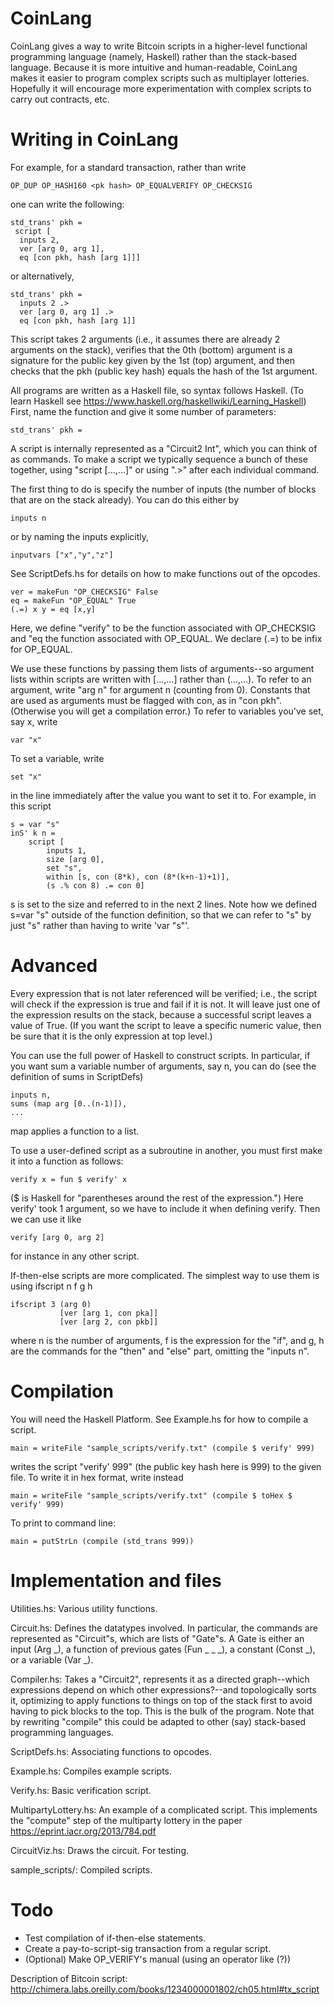 # CoinLang #

CoinLang gives a way to write Bitcoin scripts in a higher-level functional programming language (namely, Haskell) rather than the stack-based language. Because it is more intuitive and human-readable, CoinLang makes it easier to program complex scripts such as multiplayer lotteries. Hopefully it will encourage more experimentation with complex scripts to carry out contracts, etc.

# Writing in CoinLang #

For example, for a standard transaction, rather than write

	OP_DUP OP_HASH160 <pk hash> OP_EQUALVERIFY OP_CHECKSIG

one can write the following:

	std_trans' pkh =
     script [
      inputs 2,
      ver [arg 0, arg 1],
      eq [con pkh, hash [arg 1]]]

or alternatively,

	std_trans' pkh =
	  inputs 2 .>
      ver [arg 0, arg 1] .>
      eq [con pkh, hash [arg 1]]

This script takes 2 arguments (i.e., it assumes there are already 2 arguments on the stack), verifies that the 0th (bottom) argument is a signature for the public key given by the 1st (top) argument, and then checks that the pkh (public key hash) equals the hash of the 1st argument.

All programs are written as a Haskell file, so syntax follows Haskell. (To learn Haskell see https://www.haskell.org/haskellwiki/Learning_Haskell) First, name the function and give it some number of parameters:

	std_trans' pkh =

A script is internally represented as a "Circuit2 Int", which you can think of as commands. To make a script we typically sequence a bunch of these together, using "script [...,...]" or using ".>" after each individual command.

The first thing to do is specify the number of inputs (the number of blocks that are on the stack already). You can do this either by

	inputs n

or by naming the inputs explicitly,

	inputvars ["x","y","z"]

See ScriptDefs.hs for details on how to make functions out of the opcodes. 

	ver = makeFun "OP_CHECKSIG" False
	eq = makeFun "OP_EQUAL" True
	(.=) x y = eq [x,y]

Here, we define "verify" to be the function associated with OP\_CHECKSIG and "eq
the function associated with OP\_EQUAL. We declare (.=) to be infix for OP\_EQUAL.

We use these functions by passing them lists of arguments--so argument lists within scripts are written with [...,...] rather than (...,...). To refer to an argument, write "arg n" for argument n (counting from 0). Constants that are used as arguments must be flagged with con, as in "con pkh". (Otherwise you will get a compilation error.) To refer to variables you've set, say x, write

	var "x"

To set a variable, write

	set "x"

in the line immediately after the value you want to set it to. For example, in this script

	s = var "s"
	inS' k n = 
		script [
			inputs 1,
			size [arg 0],
			set "s",
			within [s, con (8*k), con (8*(k+n-1)+1)],
			(s .% con 8) .= con 0]

s is set to the size and referred to in the next 2 lines. Note how we defined s=var "s" outside of the function definition, so that we can refer to "s" by just "s" rather than having to write 'var "s"'.

# Advanced #

Every expression that is not later referenced will be verified; i.e., the script will check if the expression is true and fail if it is not. It will leave just one of the expression results on the stack, because a successful script leaves a value of True. (If you want the script to leave a specific numeric value, then be sure that it is the only expression at top level.)

You can use the full power of Haskell to construct scripts. In particular, if you want sum a variable number of arguments, say n, you can do (see the definition of sums in ScriptDefs)

	inputs n,
	sums (map arg [0..(n-1)]),
	...

map applies a function to a list. 

To use a user-defined script as a subroutine in another, you must first make it into a function as follows:

	verify x = fun $ verify' x

($ is Haskell for "parentheses around the rest of the expression.") Here verify' took 1 argument, so we have to include it when defining verify. Then we can use it like

	verify [arg 0, arg 2]

for instance in any other script.

If-then-else scripts are more complicated. The simplest way to use them is using ifscript n f g h

	ifscript 3 (arg 0)
		       [ver [arg 1, con pka]]
			   [ver [arg 2, con pkb]]

where n is the number of arguments, f is the expression for the "if", and g, h are the commands for the "then" and "else" part, omitting the "inputs n".

# Compilation #

You will need the Haskell Platform. See Example.hs for how to compile a script.

	main = writeFile "sample_scripts/verify.txt" (compile $ verify' 999)

writes the script "verify' 999" (the public key hash here is 999) to the given file. To write it in hex format, write instead

	main = writeFile "sample_scripts/verify.txt" (compile $ toHex $ verify' 999)

To print to command line:

    main = putStrLn (compile (std_trans 999))

# Implementation and files #

Utilities.hs: Various utility functions.

Circuit.hs: Defines the datatypes involved. In particular, the commands are represented as "Circuit"s, which are lists of "Gate"s. A Gate is either an input (Arg _), a function of previous gates (Fun _ _ _), a constant (Const _), or a variable (Var _).

Compiler.hs: Takes a "Circuit2", represents it as a directed graph--which expressions depend on which other expressions?--and topologically sorts it, optimizing to apply functions to things on top of the stack first to avoid having to pick blocks to the top. This is the bulk of the program. Note that by rewriting "compile" this could be adapted to other (say) stack-based programming languages.

ScriptDefs.hs: Associating functions to opcodes.

Example.hs: Compiles example scripts.

Verify.hs: Basic verification script.

MultipartyLottery.hs: An example of a complicated script. This implements the "compute" step of the multiparty lottery in the paper https://eprint.iacr.org/2013/784.pdf

CircuitViz.hs: Draws the circuit. For testing. 

sample_scripts/: Compiled scripts.

# Todo #

* Test compilation of if-then-else statements.
* Create a pay-to-script-sig transaction from a regular script.
* (Optional) Make OP_VERIFY's manual (using an operator like (?))

Description of Bitcoin script: http://chimera.labs.oreilly.com/books/1234000001802/ch05.html#tx_script
